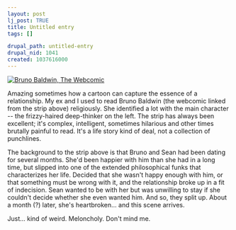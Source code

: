 ```yaml
--- 
layout: post
lj_post: TRUE
title: Untitled entry
tags: []

drupal_path: untitled-entry
drupal_nid: 1041
created: 1037616000
---
```

<a href="http://www.baldwinpage.com" target="_blank"><img src="http://www.baldwinpage.com/2002pics/20021118.jpg" alt="Bruno Baldwin, The Webcomic" align="bottom"></a>

Amazing sometimes how a cartoon can capture the essence of a relationship. My ex and I used to read Bruno Baldwin (the webcomic linked from the strip above) religiously. She identified a lot with the main character -- the frizzy-haired deep-thinker on the left. The strip has always been excellent; it's complex, intelligent, sometimes hilarious and other times brutally painful to read. It's a life story kind of deal, not a collection of punchlines.

The background to the strip above is that Bruno and Sean had been dating for several months. She'd been happier with him than she had in a long time, but slipped into one of the extended philosophical funks that characterizes her life. Decided that she wasn't happy enough with him, or that something must be wrong with it, and the relationship broke up in a fit of indecision. Sean wanted to be with her but was unwilling to stay if she couldn't decide whether she even wanted him. And so, they split up. About a month (?) later, she's heartbroken... and this scene arrives.

Just... kind of weird. Meloncholy. Don't mind me.
